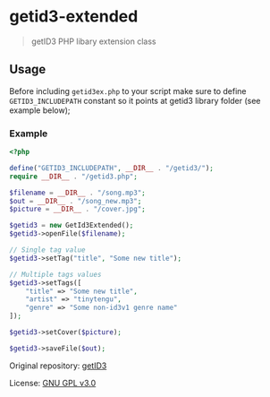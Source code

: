 # getid3-extended

> getID3 PHP libary extension class

## Usage
Before including `getid3ex.php` to your script make sure to define `GETID3_INCLUDEPATH` constant so it points at getid3 library folder (see example below);


### Example
```php
<?php

define("GETID3_INCLUDEPATH", __DIR__ . "/getid3/");
require __DIR__ . "/getid3.php";

$filename = __DIR__ . "/song.mp3";
$out = __DIR__ . "/song_new.mp3";
$picture = __DIR__ . "/cover.jpg";

$getid3 = new GetId3Extended();
$getid3->openFile($filename);

// Single tag value
$getid3->setTag("title", "Some new title");

// Multiple tags values
$getid3->setTags([
    "title" => "Some new title",
    "artist" => "tinytengu",
    "genre" => "Some non-id3v1 genre name"
]);

$getid3->setCover($picture);

$getid3->saveFile($out);
```


Original repository: [getID3](https://github.com/JamesHeinrich/getID3)

License: [GNU GPL v3.0](https://github.com/tinytengu/getid3-extended/blob/main/LICENSE)